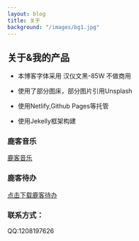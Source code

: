 ```yaml
---
layout: blog
title: 关于
background: "/images/bg1.jpg"
---
```


## 关于&我的产品

- 本博客字体采用 汉仪文黑-85W 不做商用

- 使用了部分图床，部分图片引用Unsplash

- 使用Netlify,Github Pages等托管

- 使用Jekelly框架构建


### 鹿客音乐
[鹿客音乐](https://luluyouweia.github.io/music/)

### 鹿客待办
[点击下载鹿客待办](https://www.123pan.com/s/Pj7qVv-2ZJfd.html)

### 联系方式：

QQ:1208197626
